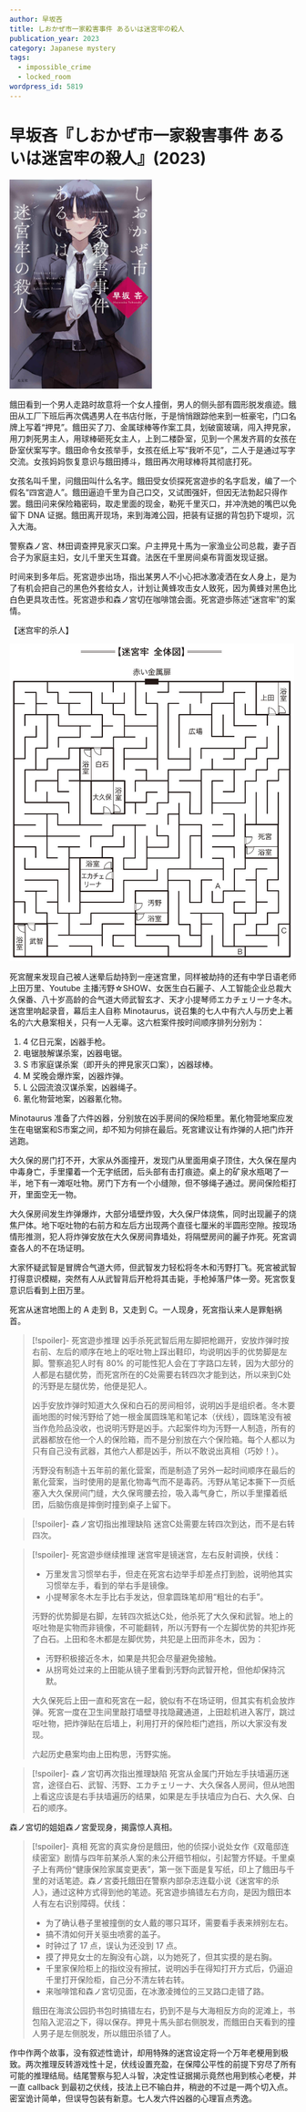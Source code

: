 ```yaml
---
author: 早坂吝
title: しおかぜ市一家殺害事件 あるいは迷宮牢の殺人
publication_year: 2023
category: Japanese mystery
tags:
  - impossible_crime
  - locked_room
wordpress_id: 5819
---
```


# 早坂吝『しおかぜ市一家殺害事件 あるいは迷宮牢の殺人』(2023)

<img src=images/2023_cover.jpg width=250/>

餓田看到一个男人走路时故意将一个女人撞倒，男人的侧头部有圆形脱发痕迹。餓田从工厂下班后再次偶遇男人在书店付账，于是悄悄跟踪他来到一桩豪宅，门口名牌上写着“押見”。餓田买了刀、金属球棒等作案工具，划破窗玻璃，闯入押見家，用刀刺死男主人，用球棒砸死女主人，上到二楼卧室，见到一个黑发齐肩的女孩在卧室伏案写字。餓田命令女孩举手，女孩在纸上写“我听不见”，二人于是通过写字交流。女孩妈妈恢复意识与餓田搏斗，餓田再次用球棒将其彻底打死。

女孩名叫千里，问餓田叫什么名字。餓田受女侦探死宮遊歩的名字启发，编了一个假名“四宮遊人”。餓田逼迫千里为自己口交，又试图强奸，但因无法勃起只得作罢。餓田问来保险箱密码，取走里面的现金，勒死千里灭口，并冲洗她的嘴巴以免留下 DNA 证据。餓田离开现场，来到海滩公园，把装有证据的背包扔下堤坝，沉入大海。

警察森ノ宮、林田调查押見家灭口案。户主押見十馬为一家渔业公司总裁，妻子百合子为家庭主妇，女儿千里天生耳聋。法医在千里房间桌布背面发现证据。

时间来到多年后。死宮遊歩出场，指出某男人不小心把冰激凌洒在女人身上，是为了有机会把自己的黑色外套给女人，计划让黄蜂攻击女人致死，因为黄蜂对黑色比白色更具攻击性。死宮遊歩和森ノ宮切在咖啡馆会面。死宮遊歩陈述“迷宫牢”的案情。

【迷宫牢的杀人】

<img src=images/2023_maze.jpg width=500/>

死宮醒来发现自己被人迷晕后劫持到一座迷宫里，同样被劫持的还有中学日语老师上田万里、Youtube 主播汚野☆SHOW、女医生白石麗子、人工智能企业总裁大久保番、八十岁高龄的合气道大师武智玄才、天才小提琴师エカチェリーナ冬木。迷宫里响起录音，幕后主人自称 Minotaurus，说召集的七人中有六人与历史上著名的六大悬案相关，只有一人无辜。这六桩案件按时间顺序排列分别为：
1. 4 亿日元案，凶器手枪。
2. 电锯肢解谋杀案，凶器电锯。
3. S 市家庭谋杀案（即开头的押見家灭口案），凶器球棒。
4. M 奖晚会爆炸案，凶器炸弹。
5. L 公园流浪汉谋杀案，凶器绳子。
6. 氰化物营地案，凶器氰化物。

Minotaurus 准备了六件凶器，分别放在凶手房间的保险柜里。氰化物营地案应发生在电锯案和S市案之间，却不知为何排在最后。死宮建议让有炸弹的人把门炸开逃跑。

大久保的房门打不开，大家从外面撞开，发现门从里面用桌子顶住，大久保在屋内中毒身亡，手里攥着一个无字纸团，后头部有击打痕迹。桌上的矿泉水瓶喝了一半，地下有一滩呕吐物。房门下方有一个小缝隙，但不够绳子通过。房间保险柜打开，里面空无一物。

大久保房间发生炸弹爆炸，大部分墙壁炸毁，大久保尸体烧焦，同时出现麗子的烧焦尸体。地下呕吐物的右前方和左后方出现两个直径七厘米的半圆形空隙。按现场情形推测，犯人将炸弹安放在大久保房间靠墙处，将隔壁房间的麗子炸死。死宮调查各人的不在场证明。

大家怀疑武智是冒牌合气道大师，但武智发力轻松将冬木和汚野打飞。死宮被武智打得意识模糊，突然有人从武智背后开枪将其击毙，手枪掉落尸体一旁。死宮恢复意识后看到上田万里。

死宮从迷宫地图上的 A 走到 B，又走到 C。一人现身，死宮指认来人是罪魁祸首。

> [!spoiler]- 死宮遊歩推理
> 凶手杀死武智后用左脚把枪踢开，安放炸弹时按右前、左后的顺序在地上的呕吐物上踩出鞋印，均说明凶手的优势脚是左脚。警察追犯人时有 80% 的可能性犯人会在丁字路口左转，因为大部分的人都是右腿优势，而死宮所在的C处需要右转四次才能到达，所以来到C处的汚野是左腿优势，他便是犯人。
> 
> 凶手安放炸弹时知道大久保和白石的房间相邻，说明凶手是组织者。冬木要画地图的时候汚野给了她一根金属圆珠笔和笔记本（伏线），圆珠笔没有被当作危险品没收，也说明汚野是凶手。六起案件均为汚野一人制造，所有的武器都放在他一个人的保险箱，而不是分别放在六个保险箱。每个人都以为只有自己没有武器，其他六人都是凶手，所以不敢说出真相（巧妙！）。
> 
> 汚野没有制造十五年前的氰化营案，而是制造了另外一起时间顺序在最后的氰化营案，当时使用的是氰化物毒气而不是毒药。汚野从笔记本撕下一页纸塞入大久保房间门缝，大久保弯腰去捡，吸入毒气身亡，所以手里攥着纸团，后脑伤痕是摔倒时撞到桌子上留下。

> [!spoiler]- 森ノ宮切指出推理缺陷
> 迷宫C处需要左转四次到达，而不是右转四次。

> [!spoiler]- 死宮遊歩继续推理
> 迷宫牢是镜迷宫，左右反射调换，伏线：
> * 万里发言习惯举右手，但走在死宮右边举手却差点打到脸，说明他其实习惯举左手，看到的举右手是镜像。
> * 小提琴家冬木左手比右手发达，但拿圆珠笔却用“粗壮的右手”。
> 
> 汚野的优势脚是右脚，左转四次抵达C处，他杀死了大久保和武智。地上的呕吐物是实物而非镜像，不可能翻转，所以汚野有一个左脚优势的共犯炸死了白石。上田和冬木都是左脚优势，共犯是上田而非冬木，因为：
> * 汚野积极接近冬木，如果是共犯会尽量避免接触。
> * 从拐弯处过来的上田能从镜子里看到汚野向武智开枪，但他却保持沉默。
> 
> 大久保死后上田一直和死宮在一起，貌似有不在场证明，但其实有机会放炸弹。死宮一度在卫生间里敲打墙壁寻找隐藏通道，上田趁机进入客厅，跳过呕吐物，把炸弹贴在后墙上，利用打开的保险柜门遮挡，所以大家没有发现。
> 
> 六起历史悬案均由上田构思，汚野实施。

> [!spoiler]- 森ノ宮切再次指出推理缺陷
> 死宮从金属门开始左手扶墙遍历迷宫，途径白石、武智、汚野、エカチェリーナ、大久保各人房间，但从地图上看这应该是右手扶墙遍历的结果，如果是左手扶墙应为白石、大久保、白石的顺序。

森ノ宮切的姐姐森ノ宮愛现身，揭露惊人真相。

> [!spoiler]- 真相
> 死宮的真实身份是餓田，他的侦探小说处女作《双竜邸连续密室》剧情与四年前某杀人案的未公开细节相似，引起警方怀疑。千里桌子上有两份“健康保险家属变更表”，第一张下面是复写纸，印上了餓田与千里的对话笔迹。森ノ宮委托餓田在警察内部杂志连载小说《迷宮牢的杀人》，通过这种方式得到他的笔迹。死宮遊歩搞错左右方向，是因为餓田本人有左右识别障碍。伏线：
> * 为了确认巷子里被撞倒的女人戴的哪只耳环，需要看手表来辨别左右。
> * 搞不清如何开关驱虫喷雾的盖子。
> * 时钟过了 17 点，误认为还没到 17 点。
> * 摸了押見女士的左胸没有心跳，以为她死了，但其实摸的是右胸。
> * 千里家保险柜上的指纹没有擦拭，说明凶手在得知打开方式后，仍逼迫千里打开保险柜，自己分不清左转右转。
> * 来咖啡馆和森ノ宮切见面，在冰激凌摊位的三叉路口走错了路。
> 
> 餓田在海滨公园扔书包时搞错左右，扔到不是与大海相反方向的泥滩上，书包陷入泥沼之下，得以保存。押見十馬头部右侧脱发，而餓田白天看到的撞人男子是左侧脱发，所以餓田杀错了人。

作中作两个故事，没有叙述性诡计，却用特殊的迷宫设定将一个万年老梗用到极致。两次推理反转游戏性十足，伏线设置充盈，在保障公平性的前提下穷尽了所有可能的推理结局。结尾警察与犯人斗智，决定性证据揭示竟然也用到核心老梗，并一直 callback 到最初之伏线，技法上已不输白井，稍逊的不过是一两个切入点。密室诡计简单，但误导包装有新意。七人发六件凶器的心理盲点秀逸。